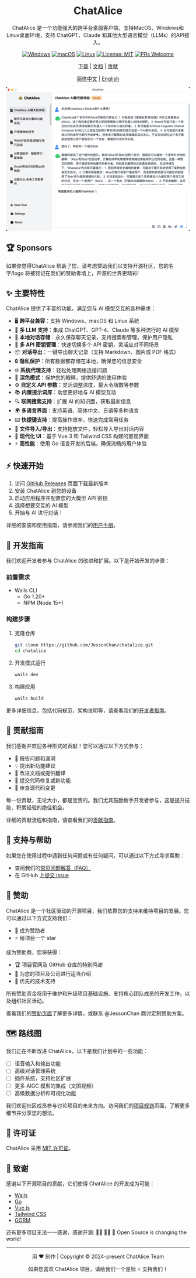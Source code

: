 <div align="center">

# ChatAlice

ChatAlice 是一个功能强大的跨平台桌面客户端，支持MacOS、Windows和Linux桌面环境，支持 ChatGPT、Claude 和其他大型语言模型（LLMs）的API接入。

[![Windows](https://img.shields.io/badge/-Windows-blue?logo=windows)](https://github.com/JessonChan/chatalice/releases)
[![macOS](https://img.shields.io/badge/-macOS-black?logo=apple)](https://github.com/JessonChan/chatalice/releases)
[![Linux](https://img.shields.io/badge/-Linux-yellow?logo=linux)](https://github.com/JessonChan/chatalice/releases)
[![License: MIT](https://img.shields.io/badge/License-MIT-yellow.svg)](https://opensource.org/licenses/MIT)
[![PRs Welcome](https://img.shields.io/badge/PRs-welcome-brightgreen.svg?style=flat-square)](http://makeapullrequest.com)

[下载](https://github.com/JessonChan/chatalice/releases) | [文档](link-to-docs) | [贡献](link-to-contributing) 

[简体中文](./README.md) | [English](./README-EN.md) 

![ChatAlice Screenshot](./docs/assets/chatalice-screenshot.png)

</div>

##  🏆 Sponsors

如果你觉得ChatAlice 帮助了您，请考虑赞助我们以支持开源社区，您的名字/logo 将被铭记在我们的赞助者墙上，开源的世界更精彩! 

## ✨ 主要特性

ChatAlice 提供了丰富的功能，满足您与 AI 模型交互的各种需求：

- 🖥️ **跨平台兼容**：支持 Windows、macOS 和 Linux 系统
- 🤖 **多 LLM 支持**：集成 ChatGPT、GPT-4、Claude 等多种流行的 AI 模型
- 💾 **本地对话存储**：永久保存聊天记录，支持搜索和管理，保护用户隐私
- 🚀 **多 API 密钥管理**：快速切换多个 API 密钥，灵活应对不同场景
- 📦 **对话导出**：一键导出聊天记录（支持 Markdown、图片或 PDF 格式）
- 🔒 **隐私保护**：所有数据都存储在本地，确保您的信息安全
- 🌐 **系统代理支持**：轻松处理网络连接问题
- 🌙 **深色模式**：保护您的眼睛，提供舒适的使用体验
- ⚙️ **自定义 API 参数**：灵活调整温度、最大令牌数等参数
- 📚 **内置提示词库**：助您更好地与 AI 模型互动
- 🔍 **联网搜索支持**：扩展 AI 的知识面，获取最新信息
- 🌍 **多语言界面**：支持英语、简体中文、日语等多种语言
- ⌨️ **快捷键支持**：提高操作效率，快速完成常用任务
- 📎 **文件导入/导出**：支持拖放文件，轻松导入导出对话内容
- 🎨 **现代化 UI**：基于 Vue 3 和 Tailwind CSS 构建的直观界面
- ⚡ **高性能**：使用 Go 语言开发的后端，确保流畅的用户体验


## ⚡️ 快速开始

1. 访问 [GitHub Releases](https://github.com/JessonChan/chatalice/releases) 页面下载最新版本
2. 安装 ChatAlice 到您的设备
3. 启动应用程序并配置您的大模型 API 密钥
4. 选择想要交互的 AI 模型
5. 开始与 AI 进行对话！

详细的安装和使用指南，请参阅我们的[用户手册](./docs/user-installation.md)。

## 🚀 开发指南

我们欢迎开发者参与 ChatAlice 的改进和扩展。以下是开始开发的步骤：

### 前置需求

- Wails CLI
   - Go 1.20+
   - NPM (Node 15+)

### 构建步骤

1. 克隆仓库
   ```bash
   git clone https://github.com/JessonChan/chatalice.git
   cd chatalice
   ```

2. 开发模式运行
   ```bash
   wails dev
   ```

3. 构建应用
   ```bash
   wails build
   ```

更多详细信息，包括代码规范、架构说明等，请查看我们的[开发者指南](./docs/todo.md)。

## 🤝 贡献指南

我们感谢并欢迎各种形式的贡献！您可以通过以下方式参与：

- 🐛 报告问题和漏洞
- 💡 提出新功能建议
- 📝 改进文档或提供翻译
- 🔧 提交代码修复或新功能
- 👀 审查源代码变更

每一份贡献，无论大小，都是宝贵的。我们尤其鼓励新手开发者参与，这是提升技能、积累经验的绝佳机会。

详细的贡献流程和指南，请查看我们的[贡献指南](./docs/todo.md)。

## 🙋 支持与帮助

如果您在使用过程中遇到任何问题或有任何疑问，可以通过以下方式寻求帮助：

- 查阅我们的[常见问题解答（FAQ）](link-to-faq)
- 在 GitHub 上[提交 issue](https://github.com/JessonChan/chatalice/issues/new)

## 💖 赞助

ChatAlice 是一个社区驱动的开源项目，我们依靠您的支持来维持项目的发展。您可以通过以下方式支持我们：

- 🏅 成为赞助者
- ⭐ 给项目一个 star

成为赞助商，您将获得：

- 🏆 项目官网及 GitHub 仓库的特别鸣谢
- 🔮 为您的项目及公司进行适当介绍
- 💼 优先的技术支持

所有赞助资金将用于维护和升级项目基础设施、支持核心团队成员的开发工作，以及组织社区活动。

查看我们的[赞助页面](./docs/sponsers.md)了解更多详情，或联系 @JessonChan 商讨定制赞助方案。

## 🗺️ 路线图

我们正在不断改进 ChatAlice，以下是我们计划中的一些功能：

- [ ] 语音输入和输出功能
- [ ] 高级对话管理系统
- [ ] 插件系统，支持社区扩展
- [ ] 更多 AIGC 模型的集成（文图视频）
- [ ] 高级数据分析和可视化功能

我们欢迎社区成员参与讨论项目的未来方向。访问我们的[项目规划](./docs/todo.md)页面，了解更多细节并分享您的想法。

## 📜 许可证

ChatAlice 采用 [MIT 许可证](./LICENSE)。

## 🙏 致谢

感谢以下开源项目的贡献，它们使得 ChatAlice 的开发成为可能：

- [Wails](https://wails.io/)
- [Go](https://golang.org/)
- [Vue.js](https://vuejs.org/)
- [Tailwind CSS](https://tailwindcss.com/)
- [GORM](https://github.com/go-gorm/gorm)

还有更多项目无法一一感谢，感谢开源:  👨‍💻 👩‍💻 🐧 Open Source is changing the world!

---

<div align="center">
  用 ❤️ 制作 | Copyright © 2024-present ChatAlice Team

  如果您喜欢 ChatAlice 项目，请给我们一个星标 ⭐ 支持我们！
</div>